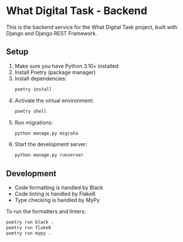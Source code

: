 # What Digital Task - Backend

This is the backend service for the What Digital Task project, built with Django and Django REST Framework.

## Setup

1. Make sure you have Python 3.10+ installed
2. Install Poetry (package manager)
3. Install dependencies:
   ```bash
   poetry install
   ```
4. Activate the virtual environment:
   ```bash
   poetry shell
   ```
5. Run migrations:
   ```bash
   python manage.py migrate
   ```
6. Start the development server:
   ```bash
   python manage.py runserver
   ```

## Development

- Code formatting is handled by Black
- Code linting is handled by Flake8
- Type checking is handled by MyPy

To run the formatters and linters:
```bash
poetry run black .
poetry run flake8
poetry run mypy .
``` 
